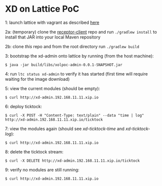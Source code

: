 # XD on Lattice PoC

1: launch lattice with vagrant as described [here](https://github.com/cloudfoundry-incubator/lattice#launching-with-vagrant)

2a: (temporary) clone the [receptor-client](https://github.com/markfisher/receptor-client) repo and run `./gradlew install` to install that JAR into your local Maven repository 

2b: clone *this* repo and from the root directory run `./gradlew build`

3: bootstrap the xd-admin onto lattice by running (from the host machine):

````
$ java -jar build/libs/xolpoc-admin-0.0.1-SNAPSHOT.jar
````

4: run `ltc status xd-admin` to verify it has started (first time will require waiting for the image download)

5: view the current modules (should be empty):

````
$ curl http://xd-admin.192.168.11.11.xip.io
````

6: deploy ticktock:

````
$ curl -X POST -H "Content-Type: text/plain" --data "time | log" http://xd-admin.192.168.11.11.xip.io/ticktock
````

7: view the modules again (should see *xd-ticktock-time* and *xd-ticktock-log*):

````
$ curl http://xd-admin.192.168.11.11.xip.io
````

8: delete the ticktock stream:

````
$ curl -X DELETE http://xd-admin.192.168.11.11.xip.io/ticktock
````

9: verify no modules are still running:

````
$ curl http://xd-admin.192.168.11.11.xip.io
````
